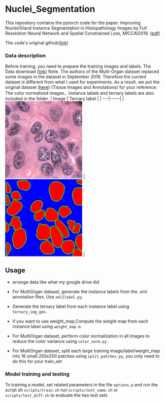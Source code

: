 # Nuclei_Segmentation
This repository contains the pytorch code for the paper:  Improving Nuclei/Gland Instance Segmentation in Histopathology Images by Full Resolution Neural Network and Spatial Constrained Loss, MICCAI2019. ([pdf](https://link.springer.com/chapter/10.1007%2F978-3-030-32239-7_42))  

The code's original github([link](https://github.com/huiqu18/FullNet-varCE))  

### Data description
Before training, you need to prepare the training images and labels. The Data download ([link](https://nucleisegmentationbenchmark.weebly.com/dataset.html))
Note. The authors of the Multi-Organ dataset replaced some images in the dataset in September 2019. Therefore the current dataset is different from what I used for experiments. As a result, we put the original dataset ([here](https://drive.google.com/drive/folders/19ASx6rRvvTapp_W80oGLxNwoN8eLKTil?usp=sharing)) (Tissue Images and Annotations) for your reference. The color normalized images、instance labels and ternary labels are also included in the folder. 
| Image | Ternary label |
| ---|-----|
| ![](images/TCGA-18-5592-01Z-00-DX1_0.png) | ![](images/TCGA-18-5592-01Z-00-DX1_0_label.png) | 

## Usage

* arrange data like what my google drive did

* For MultiOrgan dataset, generate the instance labels from the .xml annotation files. Use `xml2label.py`.

* Generate the ternary label from each instance label using `ternary_img_gen`.

* if you want to use weight_map,Compute the weight map from each instance label using `weight_map.m`.

* For MultiOrgan dataset, perform color normalization in all images to reduce the color variance using `color_norm.py` .

* For MultiOrgan dataset, split each large training image/label/weight_map into 16 small 250x250 patches 
using `split_patches.py`, you only need to do this for your train_set 

### Model training and testing
To training a model, set related parameters in the file `options.p` and run the script sh `scripts/train.sh`
run `scripts/test_same.sh` or `scripts/test_diff.sh` to evaluate the two test sets
